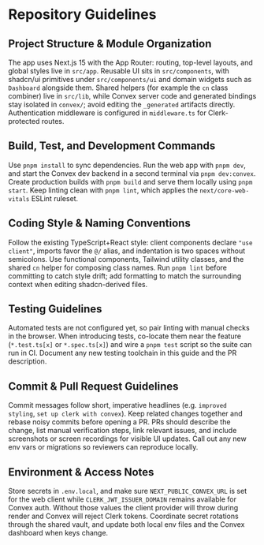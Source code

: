 # Repository Guidelines

## Project Structure & Module Organization

The app uses Next.js 15 with the App Router: routing, top-level layouts, and global styles live in `src/app`. Reusable UI sits in `src/components`, with shadcn/ui primitives under `src/components/ui` and domain widgets such as `Dashboard` alongside them. Shared helpers (for example the `cn` class combiner) live in `src/lib`, while Convex server code and generated bindings stay isolated in `convex/`; avoid editing the `_generated` artifacts directly. Authentication middleware is configured in `middleware.ts` for Clerk-protected routes.

## Build, Test, and Development Commands

Use `pnpm install` to sync dependencies. Run the web app with `pnpm dev`, and start the Convex dev backend in a second terminal via `pnpm dev:convex`. Create production builds with `pnpm build` and serve them locally using `pnpm start`. Keep linting clean with `pnpm lint`, which applies the `next/core-web-vitals` ESLint ruleset.

## Coding Style & Naming Conventions

Follow the existing TypeScript+React style: client components declare `"use client"`, imports favor the `@/` alias, and indentation is two spaces without semicolons. Use functional components, Tailwind utility classes, and the shared `cn` helper for composing class names. Run `pnpm lint` before committing to catch style drift; add formatting to match the surrounding context when editing shadcn-derived files.

## Testing Guidelines

Automated tests are not configured yet, so pair linting with manual checks in the browser. When introducing tests, co-locate them near the feature (`*.test.ts[x]` or `*.spec.ts[x]`) and wire a `pnpm test` script so the suite can run in CI. Document any new testing toolchain in this guide and the PR description.

## Commit & Pull Request Guidelines

Commit messages follow short, imperative headlines (e.g. `improved styling`, `set up clerk with convex`). Keep related changes together and rebase noisy commits before opening a PR. PRs should describe the change, list manual verification steps, link relevant issues, and include screenshots or screen recordings for visible UI updates. Call out any new env vars or migrations so reviewers can reproduce locally.

## Environment & Access Notes

Store secrets in `.env.local`, and make sure `NEXT_PUBLIC_CONVEX_URL` is set for the web client while `CLERK_JWT_ISSUER_DOMAIN` remains available for Convex auth. Without those values the client provider will throw during render and Convex will reject Clerk tokens. Coordinate secret rotations through the shared vault, and update both local env files and the Convex dashboard when keys change.

